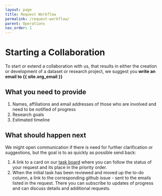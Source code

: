 ```yaml
---
layout: page
title: Request Workflow
permalink: /request-workflow/
parent: Operations
nav_order: 1
---
```


# Starting a Collaboration

To start or extend a collaboration with us, that results in either the creation or development of a dataset or research project, we suggest you **write an email to {{ site.org_email }}**

## What you need to provide

1. Names, affiliations and email addresses of those who are involved and need to be notified of progress
2. Research goals
3. Estimated timeline

## What should happen next

We might open communication if there is need for further clarification or suggestions, but the goal is to as quickly as possible send back:

1. A link to a card on our [task board](https://github.com/orgs/sscu-budapest/projects/1) where you can follow the status of your request and its place in the priority order.
2. When the initial task has been reviewed and moved up the to-do column, a link to the corresponding github issue - sent to the emails listed in the request. There you can subscribe to updates of progress and can discuss details and additional requests.
